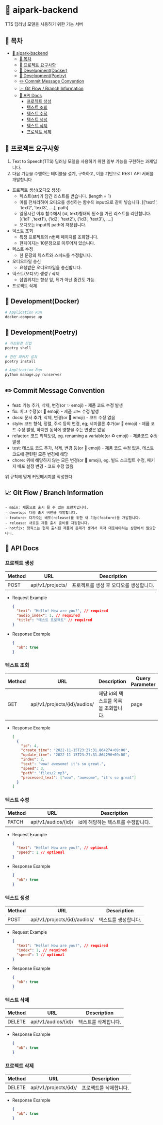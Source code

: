 # :test_tube: aipark-backend

TTS 딥러닝 모델을 사용하기 위한 기능 서버

## :scroll: 목차

- [:test_tube: aipark-backend](#test_tube-aipark-backend)
  - [:scroll: 목차](#scroll-목차)
  - [:notebook_with_decorative_cover: 프로젝트 요구사항](#notebook_with_decorative_cover-프로젝트-요구사항)
  - [:whale: Development(Docker)](#whale-developmentdocker)
  - [:mag_right: Development(Poetry)](#mag_right-developmentpoetry)
  - [:pencil2: Commit Message Convention](#pencil2-commit-message-convention)
  - [:chart_with_upwards_trend: Git Flow / Branch Information](#chart_with_upwards_trend-git-flow--branch-information)
  - [:closed_book: API Docs](#closed_book-api-docs)
    - [프로젝트 생성](#프로젝트-생성)
    - [텍스트 조회](#텍스트-조회)
    - [텍스트 수정](#텍스트-수정)
    - [텍스트 생성](#텍스트-생성)
    - [텍스트 삭제](#텍스트-삭제)
    - [프로젝트 삭제](#프로젝트-삭제)

## :notebook_with_decorative_cover: 프로젝트 요구사항

1. Text to Speech(TTS) 딥러닝 모델을 사용하기 위한 일부 기능을 구현하는 과제입니다.
2. 다음 기능을 수행하는 테이블을 설계, 구축하고, 이를 기반으로 REST API 서버를 개발합니다

- 프로젝트 생성(오디오 생성)
  - 텍스트(str)가 담긴 리스트를 받습니다. (length = 1)
  - 이를 전처리하여 오디오를 생성하는 함수의 input으로 같이 넣습니다.
    [['text1', 'text2', 'text3', ....], path]
  - 일정시간 이후 함수에서 (id, text)형태의 원소를 가진 리스트를 리턴합니다.
    [('id1' ,'text1'), ('id2', 'text2'), ('id3', 'text3'), ....]
  - 오디오는 input의 path에 저장됩니다.
- 텍스트 조회
  - 특정 프로젝트의 n번째 페이지를 조회합니다.
  - 한페이지는 10문장으로 이루어져 있습니다.
- 텍스트 수정
  - 한 문장의 텍스트와 스피드를 수정합니다.
- 오디오파일 송신
  - 요청받은 오디오파일을 송신합니다.
- 텍스트(오디오) 생성 / 삭제
  - 삽입위치는 항상 앞, 뒤가 아닌 중간도 가능.
- 프로젝트 삭제

## :whale: Development(Docker)

```bash
# Application Run
docker-compose up
```

## :mag_right: Development(Poetry)

```bash
# 가상환경 진입
poetry shell

# 관련 패키지 설치
poetry install

# Application Run
python manage.py runserver
```

## :pencil2: Commit Message Convention

- feat: 기능 추가, 삭제, 변경(or ✨ emoji) - 제품 코드 수정 발생
- fix: 버그 수정(or 🐛 emoji) - 제품 코드 수정 발생
- docs: 문서 추가, 삭제, 변경(or 📝 emoji) - 코드 수정 없음
- style: 코드 형식, 정렬, 주석 등의 변경, eg; 세미콜론 추가(or 💎 emoji) - 제품 코드 수정 발생, 하지만 동작에 영향을 주는 변경은 없음
- refactor: 코드 리펙토링, eg. renaming a variable(or ♻️ emoji) - 제품코드 수정 발생
- test: 테스트 코드 추가, 삭제, 변경 등(or 🧪 emoji) - 제품 코드 수정 없음. 테스트 코드에 관련된 모든 변경에 해당
- chore: 위에 해당하지 않는 모든 변경(or 🧹 emoji), eg. 빌드 스크립트 수정, 패키지 배포 설정 변경 - 코드 수정 없음

위 규칙에 맞게 커밋메시지를 작성한다.

## :chart_with_upwards_trend: Git Flow / Branch Information

```
- main: 제품으로 출시 될 수 있는 브랜치입니다.
- develop: 다음 출시 버전을 개발합니다.
- feature: 다가오는 배포(release)를 위한 새 기능(feature)을 개발합니다.
- release: 새로운 제품 출시 준비를 지원합니다.
- hotfix: 핫픽스는 현재 출시된 제품에 문제가 생겨서 즉각 대응해야하는 상황에서 필요합니다.
```

## :closed_book: API Docs

### 프로젝트 생성

| Method | URL              | Description                             |
| ------ | ---------------- | --------------------------------------- |
| POST   | api/v1/projects/ | 프로젝트를 생성 후 오디오를 생성합니다. |

- Request Example

  ```json
  {
    "text": "Hello! How are you?", // required
    "audio_index": 1, // required
    "title": "테스트 프로젝트" // required
  }
  ```

- Response Example
  ```json
  {
    "ok": true
  }
  ```

### 텍스트 조회

| Method | URL                          | Description                           | Query Parameter |
| ------ | ---------------------------- | ------------------------------------- | --------------- |
| GET    | api/v1/projects/{id}/audios/ | 해당 id의 텍스트를 목록을 조회합니다. | page            |

- Response Example
  ```json
  [
    {
      "id": 4,
      "create_time": "2022-11-15T23:27:31.864274+09:00",
      "update_time": "2022-11-15T23:27:31.864296+09:00",
      "index": 2,
      "text": "wow! awesome! it's so great.",
      "speed": 3,
      "path": "files/2.mp3",
      "processed_text": ["wow", "awesome", "it's so great"]
    }
  ]
  ```

### 텍스트 수정

| Method | URL                 | Description                        |
| ------ | ------------------- | ---------------------------------- |
| PATCH  | api/v1/audios/{id}/ | id에 해당하는 텍스트를 수정합니다. |

- Request Example

  ```json
  {
    "text": "Hello! How are you?", // optional
    "speed": 1 // optional
  }
  ```

- Response Example
  ```json
  {
    "ok": true
  }
  ```

### 텍스트 생성

| Method | URL                          | Description          |
| ------ | ---------------------------- | -------------------- |
| POST   | api/v1/projects/{id}/audios/ | 텍스트를 생성합니다. |

- Request Example

  ```json
  {
    "text": "Hello! How are you?", // required
    "index": 1, // required
    "speed": 1 // optional
  }
  ```

- Response Example
  ```json
  {
    "ok": true
  }
  ```

### 텍스트 삭제

| Method | URL                 | Description          |
| ------ | ------------------- | -------------------- |
| DELETE | api/v1/audios/{id}/ | 텍스트를 삭제합니다. |

- Response Example
  ```json
  {
    "ok": true
  }
  ```

### 프로젝트 삭제

| Method | URL                   | Description            |
| ------ | --------------------- | ---------------------- |
| DELETE | api/v1/projects/{id}/ | 프로젝트를 삭제합니다. |

- Response Example
  ```json
  {
    "ok": true
  }
  ```
